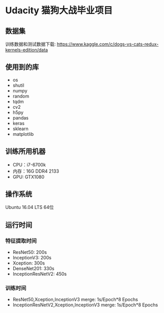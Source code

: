 # Udacity 猫狗大战毕业项目
## 数据集
训练数据和测试数据下载:
https://www.kaggle.com/c/dogs-vs-cats-redux-kernels-edition/data

## 使用到的库
- os
- shutil
- numpy
- random
- tqdm
- cv2
- h5py
- pandas
- keras
- sklearn
- matplotlib

## 训练所用机器
- CPU：i7-6700k
- 内存：16G DDR4 2133
- GPU:  GTX1080

## 操作系统
Ubuntu 16.04 LTS 64位

## 运行时间
### 特征提取时间
- ResNet50: 200s
- InceptionV3: 200s
- Xception: 300s
- DenseNet201: 330s
- InceptionResNetV2: 450s

### 训练时间
- ResNet50,Xception,InceptionV3 merge: 1s/Epoch*8 Epochs
- InceptionResNetV2,Xception,InceptionV3 merge: 1s/Epoch*8 Epochs 

